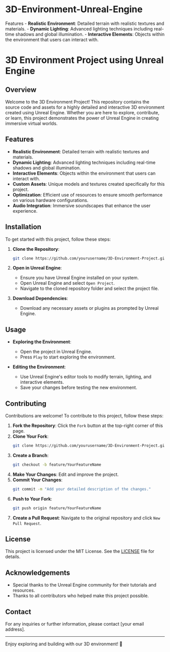 # 3D-Environment-Unreal-Engine
Features  - **Realistic Environment**: Detailed terrain with realistic textures and materials. - **Dynamic Lighting**: Advanced lighting techniques including real-time shadows and global illumination. - **Interactive Elements**: Objects within the environment that users can interact with. 

# 3D Environment Project using Unreal Engine

## Overview

Welcome to the 3D Environment Project! This repository contains the source code and assets for a highly detailed and interactive 3D environment created using Unreal Engine. Whether you are here to explore, contribute, or learn, this project demonstrates the power of Unreal Engine in creating immersive virtual worlds.

## Features

- **Realistic Environment**: Detailed terrain with realistic textures and materials.
- **Dynamic Lighting**: Advanced lighting techniques including real-time shadows and global illumination.
- **Interactive Elements**: Objects within the environment that users can interact with.
- **Custom Assets**: Unique models and textures created specifically for this project.
- **Optimization**: Efficient use of resources to ensure smooth performance on various hardware configurations.
- **Audio Integration**: Immersive soundscapes that enhance the user experience.

## Installation

To get started with this project, follow these steps:

1. **Clone the Repository**:
    ```sh
    git clone https://github.com/yourusername/3D-Environment-Project.git
    ```

2. **Open in Unreal Engine**:
    - Ensure you have Unreal Engine installed on your system.
    - Open Unreal Engine and select `Open Project`.
    - Navigate to the cloned repository folder and select the project file.

3. **Download Dependencies**:
    - Download any necessary assets or plugins as prompted by Unreal Engine.

## Usage

- **Exploring the Environment**:
  - Open the project in Unreal Engine.
  - Press `Play` to start exploring the environment.

- **Editing the Environment**:
  - Use Unreal Engine's editor tools to modify terrain, lighting, and interactive elements.
  - Save your changes before testing the new environment.

## Contributing

Contributions are welcome! To contribute to this project, follow these steps:

1. **Fork the Repository**: Click the `Fork` button at the top-right corner of this page.
2. **Clone Your Fork**:
    ```sh
    git clone https://github.com/yourusername/3D-Environment-Project.git
    ```
3. **Create a Branch**:
    ```sh
    git checkout -b feature/YourFeatureName
    ```
4. **Make Your Changes**: Edit and improve the project.
5. **Commit Your Changes**:
    ```sh
    git commit -m "Add your detailed description of the changes."
    ```
6. **Push to Your Fork**:
    ```sh
    git push origin feature/YourFeatureName
    ```
7. **Create a Pull Request**: Navigate to the original repository and click `New Pull Request`.

## License

This project is licensed under the MIT License. See the [LICENSE](LICENSE) file for details.

## Acknowledgements

- Special thanks to the Unreal Engine community for their tutorials and resources.
- Thanks to all contributors who helped make this project possible.

## Contact

For any inquiries or further information, please contact [your email address].

---

Enjoy exploring and building with our 3D environment! 🚀
